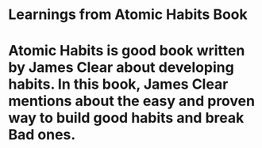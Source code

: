 <h1>Learnings from Atomic Habits Book <h1>

Atomic Habits is good book written by James Clear about developing habits. 
In this book, James Clear mentions about the easy and proven way to build good habits and break Bad ones.

